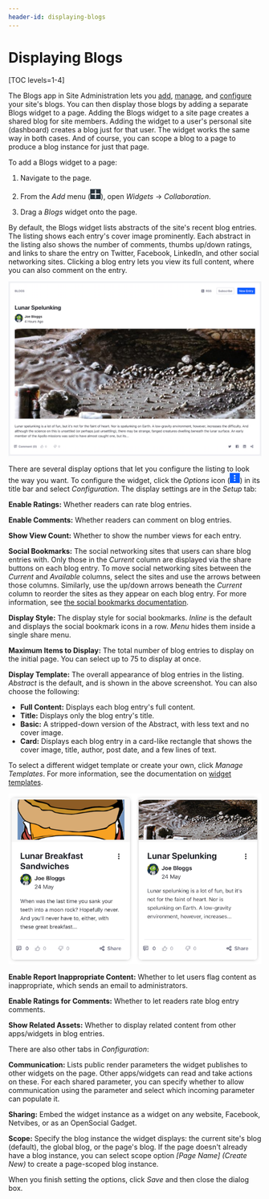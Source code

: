 ```yaml
---
header-id: displaying-blogs
---
```


# Displaying Blogs

[TOC levels=1-4]

The Blogs app in Site Administration lets you 
[add](/7-2/user/-/knowledge_base/u/adding-blog-entries), 
[manage](/7-2/user/-/knowledge_base/u/managing-blog-entries), 
and 
[configure](/docs/7-2/user/-/knowledge_base/u/configuring-the-blogs-app) 
your site's blogs. You can then display those blogs by adding a separate Blogs 
widget to a page. Adding the Blogs widget to a site page creates a shared blog 
for site members. Adding the widget to a user's personal site (dashboard) 
creates a blog just for that user. The widget works the same way in both cases. 
And of course, you can scope a blog to a page to produce a blog instance for 
just that page. 

To add a Blogs widget to a page:

1.  Navigate to the page. 

2.  From the *Add* menu 
    (![Add](../../../../images/icon-add-app.png)), open *Widgets* &rarr; 
    *Collaboration*. 

3.  Drag a *Blogs* widget onto the page.

By default, the Blogs widget lists abstracts of the site's recent blog entries. 
The listing shows each entry's cover image prominently. Each abstract in the 
listing also shows the number of comments, thumbs up/down ratings, and links to 
share the entry on Twitter, Facebook, LinkedIn, and other social networking 
sites. Clicking a blog entry lets you view its full content, where you can also 
comment on the entry. 

![Figure 1: Fancy a lunar spelunking trip? This blog entry's abstract lets you know what you're getting into.](../../../../images/blog-entry-abstract.png)

There are several display options that let you configure the listing to look the 
way you want. To configure the widget, click the *Options* icon 
(![Options](../../../../images/icon-app-options.png)) in its title bar and 
select *Configuration*. The display settings are in the *Setup* tab:  

**Enable Ratings:** Whether readers can rate blog entries. 

**Enable Comments:** Whether readers can comment on blog entries. 

**Show View Count:** Whether to show the number views for each entry. 

**Social Bookmarks:** The social networking sites that users can share blog 
entries with. Only those in the *Current* column are displayed via the share 
buttons on each blog entry. To move social networking sites between the 
*Current* and *Available* columns, select the sites and use the arrows between 
those columns. Similarly, use the up/down arrows beneath the *Current* column to 
reorder the sites as they appear on each blog entry. For more information, see 
[the social bookmarks documentation](/docs/7-2/user/-/knowledge_base/u/using-social-bookmarks). 

**Display Style:** The display style for social bookmarks. *Inline* is the 
default and displays the social bookmark icons in a row. *Menu* hides them 
inside a single share menu. 

**Maximum Items to Display:** The total number of blog entries to display on the 
initial page. You can select up to 75 to display at once. 

**Display Template:** The overall appearance of blog entries in the listing. 
*Abstract* is the default, and is shown in the above screenshot. You can also 
choose the following: 

-   **Full Content:** Displays each blog entry's full content. 
-   **Title:** Displays only the blog entry's title.
-   **Basic:** A stripped-down version of the Abstract, with less text and no 
    cover image.
-   **Card:** Displays each blog entry in a card-like rectangle that shows the 
    cover image, title, author, post date, and a few lines of text. 

To select a different widget template or create your own, click 
*Manage Templates*. For more information, see the documentation on 
[widget templates](/docs/7-2/user/-/knowledge_base/u/styling-widgets-with-widget-templates). 

![Figure 2: The Card display template makes your blog posts look like fun little trading cards.](../../../../images/blogs-cards.png)

**Enable Report Inappropriate Content:** Whether to let users flag content as 
inappropriate, which sends an email to administrators. 

**Enable Ratings for Comments:** Whether to let readers rate blog entry 
comments.

**Show Related Assets:** Whether to display related content from other 
apps/widgets in blog entries. 

There are also other tabs in *Configuration*: 

**Communication:** Lists public render parameters the widget publishes to other 
widgets on the page. Other apps/widgets can read and take actions on these. For 
each shared parameter, you can specify whether to allow communication using the 
parameter and select which incoming parameter can populate it. 

**Sharing:** Embed the widget instance as a widget on any website, Facebook, 
Netvibes, or as an OpenSocial Gadget. 

**Scope:** Specify the blog instance the widget displays: the current site's 
blog (default), the global blog, or the page's blog. If the page doesn't already 
have a blog instance, you can select scope option *\[Page Name\] \(Create New\)* 
to create a page-scoped blog instance. 

When you finish setting the options, click *Save* and then close the dialog box. 
